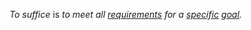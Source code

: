 *To suffice* is *to meet all [requirements](https://github.com/gcassel/Modular-Organization-Terminology/blob/master/terms/requirement.md) for a [specific](https://github.com/gcassel/Modular-Organization-Terminology/blob/master/terms/specific.md) [goal](https://github.com/gcassel/Modular-Organization-Terminology/blob/master/terms/goal.md).*
